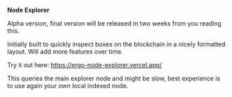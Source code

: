 **Node Explorer**

Alpha version, final version will be released in two weeks from you reading this.

Initially built to quickly inspect boxes on the blockchain in a nicely formatted layout. 
Will add more features over time.

Try it out here: https://ergo-node-explorer.vercel.app/

This queries the main explorer node and might be slow, best experience is to use again your own local indexed node.
